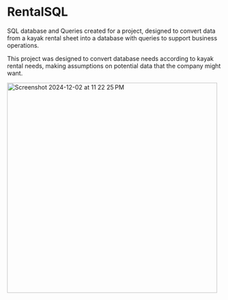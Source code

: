 # RentalSQL
SQL database and Queries created for a project, designed to convert data from a kayak rental sheet into a database with queries to support business operations.

This project was designed to convert database needs according to kayak rental needs, making assumptions on potential data that the company might want.


<img width="492" alt="Screenshot 2024-12-02 at 11 22 25 PM" src="https://github.com/user-attachments/assets/c564211c-b84a-41d7-96bf-8495b8c7f905">
